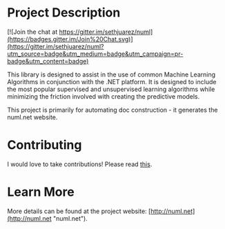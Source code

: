 # Project Description

[![Join the chat at https://gitter.im/sethjuarez/numl](https://badges.gitter.im/Join%20Chat.svg)](https://gitter.im/sethjuarez/numl?utm_source=badge&utm_medium=badge&utm_campaign=pr-badge&utm_content=badge)

This library is designed to assist in the use of common Machine Learning Algorithms in conjunction with the .NET platform. 
It is designed to include the most popular supervised and unsupervised learning algorithms while minimizing the friction involved with creating the predictive models.

This project is primarily for automating doc construction - it
generates the numl.net website.

# Contributing
I would love to take contributions! Please read [this](https://guides.github.com/activities/contributing-to-open-source/). 

# Learn More
More details can be found at the project website: [http://numl.net](http://numl.net "numl.net").

